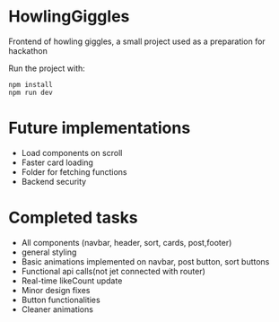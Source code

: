 # HowlingGiggles
Frontend of howling giggles, a small project used as a preparation for hackathon


Run the project with:
```
npm install
npm run dev
```



# Future implementations
* Load components on scroll
* Faster card loading
* Folder for fetching functions
* Backend security


# Completed tasks
* All components (navbar, header, sort, cards, post,footer)
* general styling
* Basic animations implemented on navbar, post button, sort buttons
* Functional api calls(not jet connected with router)
* Real-time likeCount update
* Minor design fixes
* Button functionalities
* Cleaner animations
